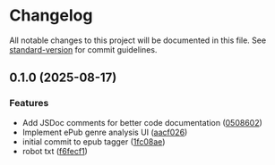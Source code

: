 # Changelog

All notable changes to this project will be documented in this file. See [standard-version](https://github.com/conventional-changelog/standard-version) for commit guidelines.

## 0.1.0 (2025-08-17)


### Features

* Add JSDoc comments for better code documentation ([0508602](https://github.com/hdfiresky/Problembuddy-deploy/commit/05086024ab56d93970e79eb96bf6b9e90908295b))
* Implement ePub genre analysis UI ([aacf026](https://github.com/hdfiresky/Problembuddy-deploy/commit/aacf02648f8a5c3dc3e17551f79c10511dfaed36))
* initial commit to epub tagger ([1fc08ae](https://github.com/hdfiresky/Problembuddy-deploy/commit/1fc08ae1fbdad7fb34cd110acea21e05efdea172))
* robot txt ([f6fecf1](https://github.com/hdfiresky/Problembuddy-deploy/commit/f6fecf144cf9cb381337ac7eb4c4fcd160e12b79))
